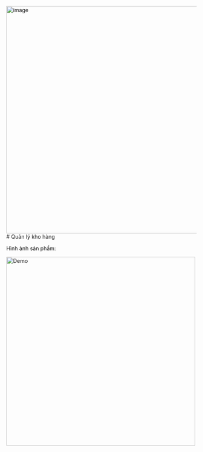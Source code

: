 <img width="1299" height="602" alt="image" src="https://github.com/user-attachments/assets/2d4da6fe-3bf3-46b1-b9ed-14f2006edac3" /># Quản lý kho hàng

Hình ảnh sản phẩm:

<img src="C:\Users\THIN15\OneDrive\Pictures\Screenshots\Ảnh chụp màn hình 2025-09-05 101543.png" alt="Demo" width="500"/>







